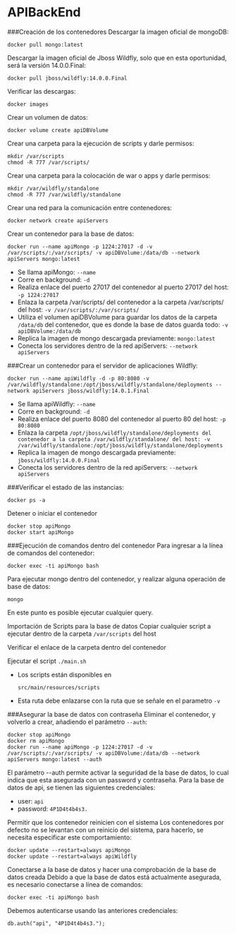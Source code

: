 # APIBackEnd
###Creación de los contenedores
Descargar la imagen oficial de mongoDB:

    docker pull mongo:latest

Descargar la imagen oficial de Jboss Wildfly, solo que en esta oportunidad, será la versión 14.0.0.Final:

    docker pull jboss/wildfly:14.0.0.Final

Verificar las descargas:

    docker images

Crear un volumen de datos:

    docker volume create apiDBVolume

Crear una carpeta para la ejecución de scripts y darle permisos:

    mkdir /var/scripts
    chmod -R 777 /var/scripts/

Crear una carpeta para la colocación de war o apps y darle permisos:

    mkdir /var/wildfly/standalone
    chmod -R 777 /var/wildfly/standalone

Crear una red para la comunicación entre contenedores:

    docker network create apiServers

Crear un contenedor para la base de datos:

    docker run --name apiMongo -p 1224:27017 -d -v /var/scripts/:/var/scripts/ -v apiDBVolume:/data/db --network apiServers mongo:latest
* Se llama apiMongo: `--name`
* Corre en background: `-d`
* Realiza enlace del puerto 27017 del contenedor al puerto 27017 del host: `-p 1224:27017`
* Enlaza la carpeta /var/scripts/ del contenedor a la carpeta /var/scripts/ del host: `-v /var/scripts/:/var/scripts/`
* Utiliza el volumen apiDBVolume para guardar los datos de la carpeta `/data/db` del contenedor, que es donde la base de datos guarda todo: `-v apiDBVolume:/data/db`
* Replica la imagen de mongo descargada previamente: `mongo:latest`
* Conecta los servidores dentro de la red apiServers: `--network apiServers`


###Crear un contenedor para el servidor de aplicaciones Wildfly:

    docker run --name apiWildfly -d -p 80:8080 -v /var/wildfly/standalone:/opt/jboss/wildfly/standalone/deployments --network apiServers jboss/wildfly:14.0.1.Final
* Se llama apiWildfly: `--name`
* Corre en background: `-d`
* Realiza enlace del puerto 8080 del contenedor al puerto 80 del host: `-p 80:8080`
* Enlaza la carpeta `/opt/jboss/wildfly/standalone/deployments del contenedor a la carpeta /var/wildfly/standalone/ del host: -v /var/wildfly/standalone:/opt/jboss/wildfly/standalone/deployments`
* Replica la imagen de mongo descargada previamente: `jboss/wildfly:14.0.0.Final`
* Conecta los servidores dentro de la red apiServers: `--network apiServers`

###Verificar el estado de las instancias:

    docker ps -a

Detener o iniciar el contenedor

    docker stop apiMongo
    docker start apiMongo

###Ejecución de comandos dentro del contenedor
Para ingresar a la línea de comandos del contenedor:

    docker exec -ti apiMongo bash

Para ejecutar mongo dentro del contenedor, y realizar alguna operación de base de datos:

    mongo

En este punto es posible ejecutar cualquier query.

Importación de Scripts para la base de datos
Copiar cualquier script a ejecutar dentro de la carpeta `/var/scripts` del host

Verificar el enlace de la carpeta dentro del contenedor

Ejecutar el script `./main.sh`

* Los scripts están disponibles en

      src/main/resources/scripts
* Esta ruta debe enlazarse con la ruta que se señale en el parametro `-v`

###Asegurar la base de datos con contraseña
Eliminar el contenedor, y volverlo a crear, añadiendo el parámetro `--auth`:

    docker stop apiMongo
    docker rm apiMongo
    docker run --name apiMongo -p 1224:27017 -d -v /var/scripts/:/var/scripts/ -v apiDBVolume:/data/db --network apiServers mongo:latest --auth

El parámetro --auth permite activar la seguridad de la base de datos, lo cual indica que esta asegurada con un password y contraseña. Para la base de datos de api, se tienen las siguientes credenciales:

* user: `api`
* password: `4P1D4t4b4s3.`

Permitir que los contenedor reinicien con el sistema
Los contenedores por defecto no se levantan con un reinicio del sistema, para hacerlo, se necesita especificar este comportamiento:

    docker update --restart=always apiMongo
    docker update --restart=always apiWildfly

Conectarse a la base de datos y hacer una comprobación de la base de datos creada
Debido a que la base de datos está actualmente asegurada, es necesario conectarse a línea de comandos:

    docker exec -ti apiMongo bash

Debemos autenticarse usando las anteriores credenciales:

    db.auth("api", "4P1D4t4b4s3.");